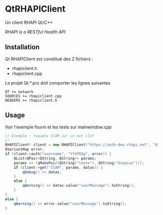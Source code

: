 # QtRHAPIClient

Un client RHAPI Qt/C++

*RHAPI is a RESTful Health API*


## Installation

Qt RHAPIClient est constitué des 2 fichiers :
- rhapiclient.h
- rhapiclient.cpp

Le projet Qt *.pro doit comporter les lignes suivantes
```
QT += network
SOURCES += rhapiclient.cpp
HEADERS += rhapiclient.h
```

## Usage
Voir l'exemple fourni et les tests sur mainwindow.cpp

```C++
// Exemple : requête CCAM sur un mot clef
//
RHAPIClient* client = new RHAPIClient("https://auth-dev.rhapi.net", "bXlhcHzTA6bXlhcH", this);
QVariantMap error;
if (client->auth("username", "YfdfR5g", error)) {
    QList<QPair<QString, QString>> params;
    params << (qMakePair(QString("texte"), QString("biopsie")));
    if (client->get("CCAM", params, datas)) {
        qDebug() << datas;
    }
    else {
        qWarning() << datas.value("userMessage").toString();
    }
}
else {
    qWarning() << error.value("userMessage").toString();
}
```


